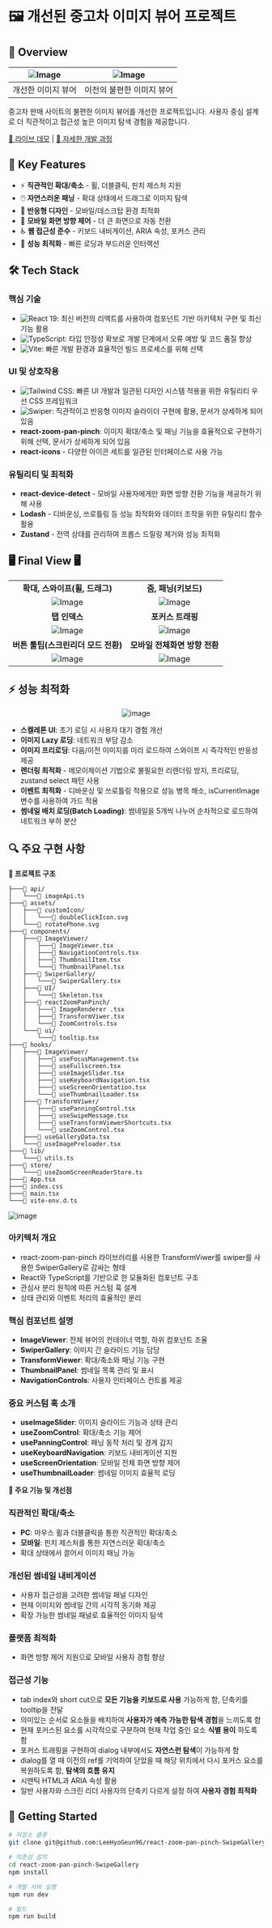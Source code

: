 
# 🖼 개선된 중고차 이미지 뷰어 프로젝트

## 📌 Overview
|![Image](https://github.com/user-attachments/assets/ccba103d-7f4a-4b08-b6f6-4a6c0429987b)|![Image](https://github.com/user-attachments/assets/e8f5b186-392b-4001-af2c-491318d754f2)|
|:---: |:---: |
| 개선한 이미지 뷰어| 이전의 불편한 이미지 뷰어 |

중고차 판매 사이트의 불편한 이미지 뷰어를 개선한 프로젝트입니다. 사용자 중심 설계로 더 직관적이고 접근성 높은 이미지 탐색 경험을 제공합니다.

[🔗 라이브 데모](https://image-viewer-one.vercel.app/) | [📝 자세한 개발 과정](https://lim-2.tistory.com/121)

## 🎯 Key Features

- ⚡️ **직관적인 확대/축소** - 휠, 더블클릭, 핀치 제스처 지원
- 🖱️ **자연스러운 패닝** - 확대 상태에서 드래그로 이미지 탐색
- 📱 **반응형 디자인** - 모바일/데스크탑 환경 최적화
- 🔄 **모바일 화면 방향 제어** - 더 큰 화면으로 자동 전환
- ♿️ **웹 접근성 준수** - 키보드 내비게이션, ARIA 속성, 포커스 관리
- 🚀 **성능 최적화** - 빠른 로딩과 부드러운 인터랙션

## 🛠 Tech Stack

### 핵심 기술
- ![React 19](https://img.shields.io/badge/React_19-61DAFB?style=flat-square&logo=react&logoColor=black): 최신 버전의 리액트를 사용하여 컴포넌트 기반 아키텍처 구현 및 최신 기능 활용
- ![TypeScript](https://img.shields.io/badge/TypeScript-3178C6?style=flat-square&logo=typescript&logoColor=white): 타입 안정성 확보로 개발 단계에서 오류 예방 및 코드 품질 향상
- ![Vite](https://img.shields.io/badge/Vite-646CFF?style=flat-square&logo=vite&logoColor=white): 빠른 개발 환경과 효율적인 빌드 프로세스를 위해 선택
### UI 및 상호작용
- ![Tailwind CSS](https://img.shields.io/badge/Tailwind_CSS_4-06B6D4?style=flat-square&logo=tailwindcss&logoColor=white): 빠른 UI 개발과 일관된 디자인 시스템 적용을 위한 유틸리티 우선 CSS 프레임워크
- ![Swiper](https://img.shields.io/badge/Swiper-6332F6?style=flat-square&logo=swiper&logoColor=white): 직관적이고 반응형 이미지 슬라이더 구현에 활용, 문서가 상세하게 되어 있음
- **react-zoom-pan-pinch**: 이미지 확대/축소 및 패닝 기능을 효율적으로 구현하기 위해 선택, 문서가 상세하게 되어 있음
- **react-icons** - 다양한 아이콘 세트를 일관된 인터페이스로 사용 가능
### 유틸리티 및 최적화

-   **react-device-detect** - 모바일 사용자에게만 화면 방향 전환 기능을 제공하기 위해 사용
-   **Lodash** - 디바운싱, 쓰로틀링 등 성능 최적화와 데이터 조작을 위한 유틸리티 함수 활용
-   **Zustand** - 전역 상태를 관리하여 프롭스 드릴링 제거와 성능 최적화

## 🖥️ Final View 🖥️
<div align="center">
 
|                                 |                                   |
| :-----------------------------: | :-------------------------------: |
|           **확대, 스와이프(휠, 드래그)**           |         **줌, 패닝(키보드)**          |
| ![Image](https://github.com/user-attachments/assets/89e984ef-8422-43fc-822c-4aeb2b8a3fc8) | ![Image](https://github.com/user-attachments/assets/1b37f318-658c-45ee-9ab2-944f2250e9fa) |
|          **탭 인덱스**          |           **포커스 트래핑**           |
| ![Image](https://github.com/user-attachments/assets/8d84e696-8b77-4a23-8d0d-0b2335db6740) | ![Image](https://github.com/user-attachments/assets/d4769d87-da86-42f3-b797-73e44a0dd259)|
|          **버튼 툴팁(스크린리더 모드 전환)**          |            **모바일 전체화면 방향 전환**             |
|![Image](https://github.com/user-attachments/assets/18607382-f4d1-4dd1-8d36-9220700e0227) | ![Image](https://github.com/user-attachments/assets/f276a46e-8343-4687-a1c5-147fddbfc473) |



</div>

## ⚡ 성능 최적화
<div align="center">

![image](https://github.com/user-attachments/assets/6177b0de-5b0f-4426-948d-a1ad5fb198ae)

</div>

- **스켈레톤 UI**: 초기 로딩 시 사용자 대기 경험 개선
- **이미지 Lazy 로딩**: 네트워크 부담 감소
- **이미지 프리로딩**: 다음/이전 이미지를 미리 로드하여 스와이프 시 즉각적인 반응성 제공
- **렌더링 최적화** - 메모이제이션 기법으로 불필요한 리렌더링 방지, 프리로딩, zustand select 패턴 사용
- **이벤트 최적화** - 디바운싱 및 쓰로틀링 적용으로 성능 병목 해소, isCurrentImage 변수를 사용하여 가드 적용
- **썸네일 배치 로딩(Batch Loading)**: 썸네일을 5개씩 나누어 순차적으로 로드하여 네트워크 부하 분산

## 🔍 주요 구현 사항


<b>📁 프로젝트 구조</b>

```
├───📁 api/
│   └───📄 imageApi.ts
├───📁 assets/
│   ├───📁 customIcon/
│   │   └───📄 doubleClickIcon.svg
│   └───📄 rotatePhone.svg
├───📁 components/
│   ├───📁 ImageViewer/
│   │   ├───📄 ImageViewer.tsx
│   │   ├───📄 NavigationControls.tsx
│   │   ├───📄 ThumbnailItem.tsx
│   │   └───📄 ThumbnailPanel.tsx
│   ├───📁 SwiperGallery/
│   │   └───📄 SwiperGallery.tsx
│   ├───📁 UI/
│   │   └───📄 Skeleton.tsx
│   ├───📁 reactZoomPanPinch/
│   │   ├───📄 ImageRenderer .tsx
│   │   ├───📄 TransformViwer.tsx
│   │   └───📄 ZoomControls.tsx
│   └───📁 ui/
│       └───📄 tooltip.tsx
├───📁 hooks/
│   ├───📁 ImageViewer/
│   │   ├───📄 useFocusManagement.tsx
│   │   ├───📄 useFullscreen.tsx
│   │   ├───📄 useImageSlider.tsx
│   │   ├───📄 useKeyboardNavigation.tsx
│   │   ├───📄 useScreenOrientation.tsx
│   │   └───📄 useThumbnailLoader.tsx
│   ├───📁 TransformViwer/
│   │   ├───📄 usePanningControl.tsx
│   │   ├───📄 useSwipeMessage.tsx
│   │   ├───📄 useTransformViewerShortcuts.tsx
│   │   └───📄 useZoomControl.tsx
│   ├───📄 useGalleryData.tsx
│   └───📄 useImagePreloader.tsx
├───📁 lib/
│   └───📄 utils.ts
├───📁 store/
│   └───📄 useZoomScreenReaderStore.ts
├───📄 App.tsx
├───📄 index.css
├───📄 main.tsx
└───📄 vite-env.d.ts

```

![image](https://github.com/user-attachments/assets/4eaab63d-0320-486c-a290-2df7653e6705)

### 아키텍처 개요

-   react-zoom-pan-pinch 라이브러리를 사용한 TransformViwer를 swiper를 사용한 SwiperGallery로 감싸는 형태
-   React와 TypeScript를 기반으로 한 모듈화된 컴포넌트 구조
-   관심사 분리 원칙에 따른 커스텀 훅 설계
-   상태 관리와 이벤트 처리의 효율적인 분리

### 핵심 컴포넌트 설명

-   **ImageViewer**: 전체 뷰어의 컨테이너 역할, 하위 컴포넌트 조율
-   **SwiperGallery**: 이미지 간 슬라이드 기능 담당
-   **TransformViewer**: 확대/축소와 패닝 기능 구현
-   **ThumbnailPanel**: 썸네일 목록 관리 및 표시
-   **NavigationControls**: 사용자 인터페이스 컨트롤 제공

### 중요 커스텀 훅 소개

-   **useImageSlider**: 이미지 슬라이드 기능과 상태 관리
-   **useZoomControl**: 확대/축소 기능 제어
-   **usePanningControl**: 패닝 동작 처리 및 경계 감지
-   **useKeyboardNavigation**: 키보드 내비게이션 지원
-   **useScreenOrientation**: 모바일 전체 화면 방향 제어
-   **useThumbnailLoader**: 썸네일 이미지 효율적 로딩
</details>


<b>🔧 주요 기능 및 개선점</b>

### 직관적인 확대/축소

-   **PC**: 마우스 휠과 더블클릭을 통한 직관적인 확대/축소
-   **모바일**: 핀치 제스처를 통한 자연스러운 확대/축소
-   확대 상태에서 끌어서 이미지 패닝 가능

### 개선된 썸네일 내비게이션

-   사용자 접근성을 고려한 썸네일 패널 디자인
-   현재 이미지와 썸네일 간의 시각적 동기화 제공
-   확장 가능한 썸네일 패널로 효율적인 이미지 탐색

### 플랫폼 최적화

-   화면 방향 제어 지원으로 모바일 사용자 경험 향상

### 접근성 기능

-   tab index와 short cut으로 **모든 기능을 키보드로 사용** 가능하게 함, 단축키를 tooltip을 전달
-   의미있는 순서로 요소들을 배치하여 **사용자가 예측 가능한 탐색 경험**을 느끼도록 함
-   현재 포커스된 요소를 시각적으로 구분하여 현재 작업 중인 요소 **식별 용이** 하도록 함
-   포커스 트래핑을 구현하여 dialog 내부에서도 **자연스런 탐색**이 가능하게 함
-   dialog를 열 때 이전의 ref를 기억하여 닫았을 때 해당 위치에서 다시 포커스 요소를 복원하도록 함, **탐색의 흐름 유지**
-   시맨틱 HTML과 ARIA 속성 활용
-   일반 사용자와 스크린 리더 사용자의 단축키 다르게 설정 하여 **사용자 경험 최적화**

## 🚀 Getting Started

```bash
# 저장소 클론
git clone git@github.com:LeeHyoGeun96/react-zoom-pan-pinch-SwipeGallery.git

# 의존성 설치
cd react-zoom-pan-pinch-SwipeGallery
npm install

# 개발 서버 실행
npm run dev

# 빌드
npm run build
```
